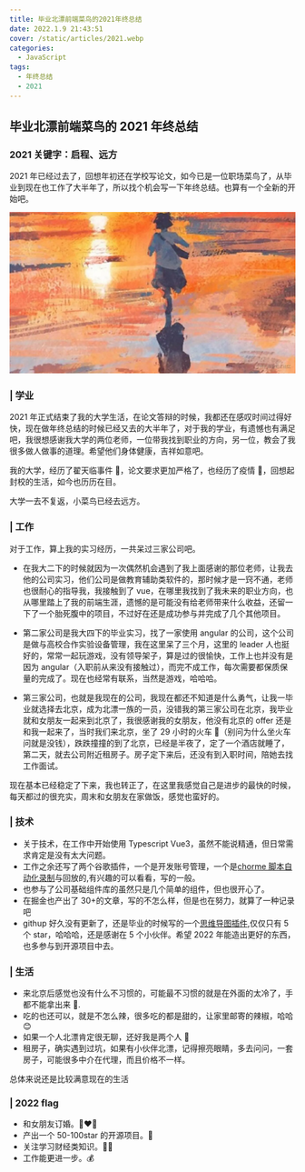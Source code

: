 ```yaml
---
title: 毕业北漂前端菜鸟的2021年终总结
date: 2022.1.9 21:43:51
cover: /static/articles/2021.webp
categories:
  - JavaScript
tags:
  - 年终总结
  - 2021
---
```


## 毕业北漂前端菜鸟的 2021 年终总结

### 2021 关键字：启程、远方

2021 年已经过去了，回想年初还在学校写论文，如今已是一位职场菜鸟了，从毕业到现在也工作了大半年了，所以找个机会写一下年终总结。也算有一个全新的开始吧。

<div class='article-cover'>

![毕业北漂前端菜鸟的2021年终总结](/static/articles/2021.webp)

</div>

### | 学业

2021 年正式结束了我的大学生活，在论文答辩的时候，我都还在感叹时间过得好快，现在做年终总结的时候已经又去的大半年了，对于我的学业，有遗憾也有满足吧，我很想感谢我大学的两位老师，一位带我找到职业的方向，另一位，教会了我很多做人做事的道理。希望他们身体健康，吉祥如意吧。

我的大学，经历了翟天临事件 🙂，论文要求更加严格了，也经历了疫情 🦠，回想起封校的生活，如今也历历在目。

大学一去不复返，小菜鸟已经去远方。

### | 工作

对于工作，算上我的实习经历，一共呆过三家公司吧。

- 在我大二下的时候就因为一次偶然机会遇到了我上面感谢的那位老师，让我去他的公司实习，他们公司是做教育辅助类软件的，那时候才是一窍不通，老师也很耐心的指导我，我接触到了 vue，在哪里我找到了我未来的职业方向，也从哪里踏上了我的前端生涯，遗憾的是可能没有给老师带来什么收益，还留一下了一个胎死腹中的项目，不过好在还是成功参与并完成了几个其他项目。

- 第二家公司是我大四下的毕业实习，找了一家使用 angular 的公司，这个公司是做与高校合作实验设备管理，我在这里呆了三个月，这里的 leader 人也挺好的，常常一起玩游戏，没有领导架子，算是过的很愉快，工作上也并没有是因为 angular（入职前从来没有接触过），而完不成工作，每次需要都保质保量的完成了。现在也经常有联系，当然是游戏，哈哈哈。

- 第三家公司，也就是我现在的公司，我现在都还不知道是什么勇气，让我一毕业就选择去北京，成为北漂一族的一员，没错我的第三家公司在北京，我毕业就和女朋友一起来到北京了，我很感谢我的女朋友，他没有北京的 offer 还是和我一起来了，当时我们来北京，坐了 29 小时的火车 🚆（别问为什么坐火车问就是没钱），跌跌撞撞的到了北京，已经是半夜了，定了一个酒店就睡了，第二天，就去公司附近租房子。房子定下来后，还没有到入职时间，陪她去找工作面试。

现在基本已经稳定了下来，我也转正了，在这里我感觉自己是进步的最快的时候，每天都过的很充实，周末和女朋友在家做饭，感觉也蛮好的。

### | 技术

- 关于技术，在工作中开始使用 Typescript Vue3，虽然不能说精通，但日常需求肯定是没有太大问题。
- 工作之余还写了两个谷歌插件，一个是开发账号管理，一个是[chorme 脚本自动化录制](https://github.com/HitStarrySky/test-monster)与回放的,有兴趣的可以看看，写的一般。
- 也参与了公司基础组件库的虽然只是几个简单的组件，但也很开心了。
- 在掘金也产出了 30+的文章，写的不怎么样，但是也在努力，就算了一种记录吧
- githup 好久没有更新了，还是毕业的时候写的一个[思维导图插件](https://github.com/HitStarrySky/simmind-mindMap),仅仅只有 5 个 star，哈哈哈，还是感谢在 5 个小伙伴。希望 2022 年能造出更好的东西，也多参与到开源项目中去。

### | 生活

- 来北京后感觉也没有什么不习惯的，可能最不习惯的就是在外面的太冷了，手都不能拿出来 📱.
- 吃的也还可以，就是不怎么辣，很多吃的都是甜的，让家里邮寄的辣椒，哈哈 😊
- 如果一个人北漂肯定很无聊，还好我是两个人 🥰
- 租房子，确实遇到过坑，如果有小伙伴北漂，记得擦亮眼睛，多去问问，一套房子，可能很多中介在代理，而且价格不一样。

总体来说还是比较满意现在的生活

### | 2022 flag

- 和女朋友订婚。👩‍❤️‍👨
- 产出一个 50-100star 的开源项目。🤠
- 关注学习财经类知识。🏴‍☠️
- 工作能更进一步。💰
